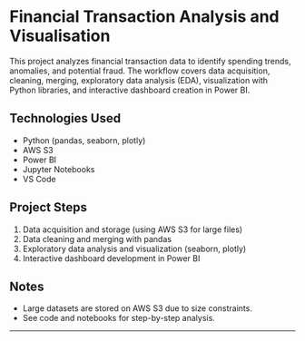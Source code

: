 # Financial Transaction Analysis and Visualisation

This project analyzes financial transaction data to identify spending trends, anomalies, and potential fraud. The workflow covers data acquisition, cleaning, merging, exploratory data analysis (EDA), visualization with Python libraries, and interactive dashboard creation in Power BI.

## Technologies Used

- Python (pandas, seaborn, plotly)
- AWS S3
- Power BI
- Jupyter Notebooks
- VS Code

## Project Steps

1. Data acquisition and storage (using AWS S3 for large files)
2. Data cleaning and merging with pandas
3. Exploratory data analysis and visualization (seaborn, plotly)
4. Interactive dashboard development in Power BI

## Notes

- Large datasets are stored on AWS S3 due to size constraints.
- See code and notebooks for step-by-step analysis.

---
